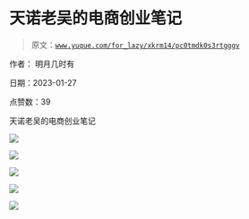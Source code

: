 # 天诺老吴的电商创业笔记

> 原文：[`www.yuque.com/for_lazy/xkrm14/pc0tmdk0s3rtgggv`](https://www.yuque.com/for_lazy/xkrm14/pc0tmdk0s3rtgggv)



作者： 明月几时有 

日期：2023-01-27 

点赞数：39 

天诺老吴的电商创业笔记 

![](img/fade5830bcdbfee41e7a0de6844ee4ab.png) 

![](img/7dbd76f2843e921fea6ab8d361b9cf30.png) 

![](img/9b07279676c0f8f8cf894f81f279eb81.png) 

![](img/6698fc2544f2369e57edc7a4aeeb591a.png) 

![](img/7617e7fe10fe6b8fe3f4f60129159c5c.png) 

